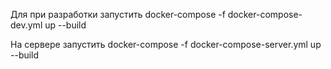 Для при разработки запустить 
docker-compose -f docker-compose-dev.yml up --build

На сервере запустить
docker-compose -f docker-compose-server.yml up --build